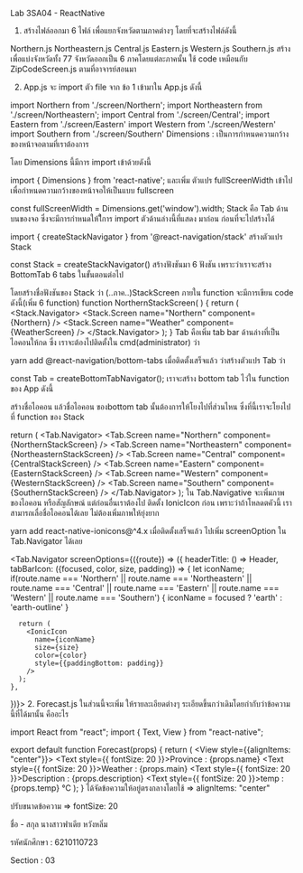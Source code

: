 Lab 3SA04 - ReactNative
1. สร้างไฟล์ออกมา 6 ไฟล์ เพื่อแยกจังหวัดตามภาคต่างๆ
โดยที่จะสร้างไฟล์ดังนี้

Northern.js
Northeastern.js
Central.js
Eastern.js
Western.js
Southern.js
สร้างเพื่อแบ่งจังหวัดทั้ง 77 จังหวัดออกเป็น 6 ภาคโดยแต่ละภาคนั้น ใช้ code เหมือนกับ ZipCodeScreen.js ตามที่อาจารย์สอนมา

2. App.js
จะ import ตัว file จาก ข้อ 1 เข้ามาใน App.js ดังนี้

import Northern from './screen/Northern';
import Northeastern from './screen/Northeastern';
import Central from './screen/Central';
import Eastern from './screen/Eastern'
import Western from './screen/Western'
import Southern from './screen/Southern'
Dimensions : เป็นการกำหนดความกว้างของหน้าจอตามที่เราต้องการ

โดย Dimensions นี้มีการ import เข้าด้วยดังนี้

import { Dimensions } from 'react-native';
และเพิ่ม ตัวแปร fullScreenWidth เข้าไปเพื่อกำหนดความกว้างของหน้าจอให้เป็นแบบ fullscreen

const fullScreenWidth = Dimensions.get('window').width;
Stack คือ Tab ด้านบนของจอ ซึ่งจะมีการกำหนดให้ใีการ import ตัวด้านล่างนี้ที่แสดง มาก่อน ก่อนที่จะไปสร้างได้

import { createStackNavigator } from '@react-navigation/stack'
สร้างตัวแปร Stack

const Stack = createStackNavigator()
สร้างฟังชันมา 6 ฟังชัน เพราะว่าเราจะสร้าง BottomTab 6 tabs ในขั้นตอนต่อไป

โดยสร้างชื่อฟังชันของ Stack ว่า (..ภาค..)StackScreen
ภายใน function จะมีการเขียน code ดังนี้(เพิ่ม 6 function)
function NorthernStackScreen( ) {
  return (
    <Stack.Navigator>
      <Stack.Screen name="Northern" component={Northern} />
      <!-- บรรทัดนี้จะเป็นการกำหนดว่าแต่ละหน้านั้นต้องการที่จะโยงไปใน componant ไหน -->
      <Stack.Screen name="Weather" component={WeatherScreen} />
      <!-- บรรทันนี้จะเป็นการที่เรากดเนื้อหาในบรรก่อนหน้านั้น แล้วโยงเข้ามาในหน้านี้ -->
    </Stack.Navigator>
  );
}
Tab คือเพิ่ม tab bar ด้านล่างที่เป็นไอคอนให้กด ซึ่ง เราจะต้องไปติดตั้งใน cmd(administrator) ว่า

yarn add @react-navigation/bottom-tabs
เมื่อติดตั้งเสร็จแล้ว ว่าสร้างตัวแปร Tab ว่า

const Tab = createBottomTabNavigator();
เราจะสร้าง bottom tab ไว่ใน function ของ App ดังนี้

สร้างชื่อไอคอน แล้วชื่อไอคอน ของbottom tab นั้นต้องการให้โยงไปที่ส่วนไหน ซึ่งที่นี้เราจะโยงไปที่ function ของ Stack

return (
  <NavigationContainer>
    <Tab.Navigator>
      <Tab.Screen name="Northern" component={NorthernStackScreen} />
      <Tab.Screen name="Northeastern" component={NortheasternStackScreen} />
      <Tab.Screen name="Central" component={CentralStackScreen} />
      <Tab.Screen name="Eastern" component={EasternStackScreen} />
      <Tab.Screen name="Western" component={WesternStackScreen} />
      <Tab.Screen name="Southern" component={SouthernStackScreen} />
    </Tab.Navigator>
  </NavigationContainer>
);
ใน Tab.Navigative จะเพิ่มภาพของไอคอน หรือสัญลักษณ์ แต่ก่อนอื่นเราต้องไป ติดตั้ง IonicIcon ก่อน เพราะว่าถ้าโหลดตคัวนี้ เราสามารถเลื่อชื่อไอคอนได้เลย ไม่ต้องเพิ่มภาพให้ยุ่งยาก

yarn add react-native-ionicons@^4.x
เมื่อติดตั้งเสร็จแล้ว ไปเพิ่ม screenOption ใน Tab.Navigator ได้เลย

<Tab.Navigator
  screenOptions={({route}) => ({
    headerTitle: () => <Text>Header</Text>,          
    <!-- ส่วนนี้จะเป็นการกำหนดว่าหัวข้อของ Tab,Navigation นั้นจะเป็นหัวข้อ Header ของหน้านั้นๆ -->
    tabBarIcon: ({focused, color, size, padding}) => {
      let iconName;
      if(route.name === 'Northern' || route.name === 'Northeastern' || route.name === 'Central' || route.name === 'Eastern' || route.name === 'Western' || route.name === 'Southern') {
      iconName = focused ? 'earth' : 'earth-outline'
      }
      <!-- ส่วนนี้จะเป็น iconName ซึ่งจะเป็นการบอกว่าชื่อ Bottom Tab แต่ละ Tab นั้นให้มีรูป Icon เป็นยังไง ซึ่งในลูป จะบอกว่าให้ถ้าก icon นั้น(Focus) จะเลือก icon แบบ earth ส่วนที่ไม่ได้ focus นั้น ให้ icon เป็นรูป earth-outline -->

      return (
        <IonicIcon 
          name={iconName} 
          size={size} 
          color={color} 
          style={{paddingBottom: padding}} 
        />
      );
    },
  })}> 
  </NavigationContainer>
2. Forecast.js
ในส่วนนี้จะเพิ่ม ให้รายละเอียดต่างๆ ระเอียดขึ้นกว่าเดิมโดยกำกับว่าข้อความนี้ที่ได้มานั้น คืออะไร

import React  from "react";
import { Text, View } from "react-native";

export default function Forecast(props) {
  return (
    <View style={{alignItems: "center"}}>
      <Text style={{ fontSize: 20 }}>Province : {props.name}</Text>
      <Text style={{ fontSize: 20 }}>Weather : {props.main}</Text>
      <Text style={{ fontSize: 20 }}>Description : {props.description}</Text>
      <Text style={{ fontSize: 20 }}>temp : {props.temp} °C</Text>
    </View>
  );
}
ได้จัดข้อความให้อยู่ตรงกลางโดยใช้ => alignItems: "center"

ปรับขนาดข้อความ => fontSize: 20

ชื่อ - สกุล
นางสาวฟาเดีย หวังหลิ่ม

รหัศนักศึกษา : 6210110723

Section : 03